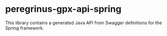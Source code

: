 # peregrinus-gpx-api-spring

This library contains a generated Java API from Swagger definitions for the Spring framework.